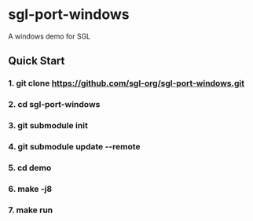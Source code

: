 # sgl-port-windows
A windows demo for SGL
## Quick Start
### 1. git clone https://github.com/sgl-org/sgl-port-windows.git
### 2. cd sgl-port-windows
### 3. git submodule init
### 4. git submodule update --remote
### 5. cd demo
### 6. make -j8
### 7. make run
